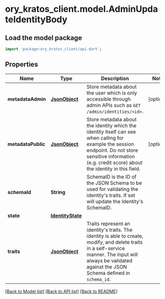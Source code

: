 # ory_kratos_client.model.AdminUpdateIdentityBody

## Load the model package
```dart
import 'package:ory_kratos_client/api.dart';
```

## Properties
Name | Type | Description | Notes
------------ | ------------- | ------------- | -------------
**metadataAdmin** | [**JsonObject**](.md) | Store metadata about the user which is only accessible through admin APIs such as `GET /admin/identities/<id>`. | [optional] 
**metadataPublic** | [**JsonObject**](.md) | Store metadata about the identity which the identity itself can see when calling for example the session endpoint. Do not store sensitive information (e.g. credit score) about the identity in this field. | [optional] 
**schemaId** | **String** | SchemaID is the ID of the JSON Schema to be used for validating the identity's traits. If set will update the Identity's SchemaID. | 
**state** | [**IdentityState**](IdentityState.md) |  | 
**traits** | [**JsonObject**](.md) | Traits represent an identity's traits. The identity is able to create, modify, and delete traits in a self-service manner. The input will always be validated against the JSON Schema defined in `schema_id`. | 

[[Back to Model list]](../README.md#documentation-for-models) [[Back to API list]](../README.md#documentation-for-api-endpoints) [[Back to README]](../README.md)


